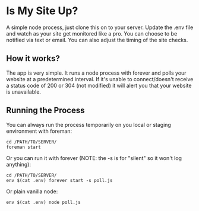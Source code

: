 Is My Site Up?
==============

A simple node process, just clone this on to your server. Update the .env file
and watch as your site get monitored like a pro. You can choose to be notified
via text or email. You can also adjust the timing of the site checks.

How it works?
-------------

The app is very simple. It runs a node process with forever and polls your
website at a predetermined interval. If it's unable to connect/doesn't receive
a status code of 200 or 304 (not modified) it will alert you that your website
is unavailable.

Running the Process
-------------------

You can always run the process temporarily on you local or staging environment with foreman:

```
cd /PATH/TO/SERVER/
foreman start
```

Or you can run it with forever (NOTE: the -s is for "silent" so it won't log anything):

```
cd /PATH/TO/SERVER/
env $(cat .env) forever start -s poll.js
```

Or plain vanilla node:

```
env $(cat .env) node poll.js
```